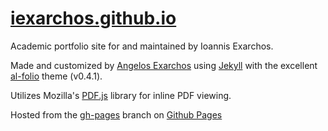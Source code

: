 # [iexarchos.github.io](https://iexarchos.github.io)

Academic portfolio site for and maintained by Ioannis Exarchos.

Made and customized by [Angelos Exarchos](https://github.com/aexarch) using [Jekyll](https://jekyllrb.com/) with the excellent [al-folio](https://github.com/alshedivat/al-folio) theme (v0.4.1).

Utilizes Mozilla's [PDF.js](https://github.com/mozilla/pdf.js) library for inline PDF viewing.

Hosted from the [gh-pages](https://github.com/iexarchos.github.io/tree/gh-pages/) branch on [Github Pages](https://pages.github.com)


